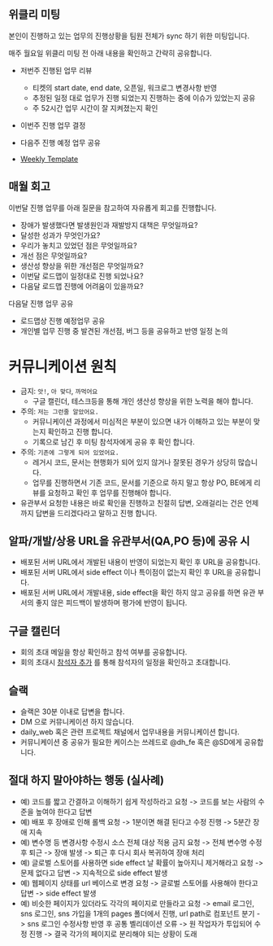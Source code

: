 ## 위클리 미팅

본인이 진행하고 있는 업무의 진행상황을 팀원 전체가 sync 하기 위한 미팅입니다.

매주 월요일 위클리 미팅 전 아래 내용을 확인하고 간략히 공유합니다.

- 저번주 진행된 업무 리뷰
  - 티켓의 start date, end date, 오픈일, 워크로그 변경사항 반영
  - 추정된 일정 대로 업무가 진행 되었는지 진행하는 중에 이슈가 있었는지 공유
  - 주 52시간 업무 시간이 잘 지켜졌는지 확인
- 이번주 진행 업무 결정
- 다음주 진행 예정 업무 공유

- [Weekly Template](https://confluence.yanolja.in/pages/viewpage.action?pageId=92447065)

## 매월 회고

이번달 진행 업무를 아래 질문을 참고하여 자유롭게 회고를 진행합니다.

- 장애가 발생했다면 발생원인과 재발방지 대책은 무엇일까요?
- 달성한 성과가 무엇인가요?
- 우리가 놓치고 있었던 점은 무엇일까요?
- 개선 점은 무엇일까요?
- 생산성 향상을 위한 개선점은 무엇일까요?
- 이번달 로드맵이 일정대로 진행 되었나요?
- 다음달 로드맵 진행에 어려움이 있을까요?

다음달 진행 업무 공유

- 로드맵상 진행 예정업무 공유
- 개인별 업무 진행 중 발견된 개선점, 버그 등을 공유하고 반영 일정 논의

# 커뮤니케이션 원칙

- 금지: `앗!`, `아 맞다`, `까먹어요`
  - 구글 캘린더, 테스크등을 통해 개인 생산성 향상을 위한 노력을 해야 합니다.
- 주의: `저는 그런줄 알았어요.`
  - 커뮤니케이션 과정에서 미심적은 부분이 있으면 내가 이해하고 있는 부분이 맞는지 확인하고 진행 합니다.
  - 기록으로 남긴 후 미팅 참석자에게 공유 후 확인 합니다.
- 주의: `기존에 그렇게 되어 있었어요.`
  - 레거시 코드, 문서는 현행화가 되어 있지 않거나 잘못된 경우가 상당히 많습니다.
  - 업무를 진행하면서 기존 코드, 문서를 기준으로 하지 말고 항상 PO, BE에게 리뷰를 요청하고 확인 후 업무를 진행해야 합니다.
- 유관부서 요청한 내용은 바로 확인을 진행하고 친절히 답변, 오래걸리는 건은 언제까지 답변을 드리겠다라고 말하고 진행 합니다.

## 알파/개발/상용 URL을 유관부서(QA,PO 등)에 공유 시

- 배포된 서버 URL에서 개발된 내용이 반영이 되었는지 확인 후 URL을 공유합니다.
- 배포된 서버 URL에서 side effect 이나 특이점이 없는지 확인 후 URL을 공유합니다.
- 배포된 서버 URL에서 개발내용, side effect을 확인 하지 않고 공유를 하면 유관 부서의 좋지 않은 피드백이 발생하며 평가에 반영이 됩니다.

## 구글 캘린더

- 회의 초대 메일을 항상 확인하고 참석 여부를 공유합니다.
- 회의 초대시 [참석자 추가](https://support.google.com/calendar/answer/37161?hl=ko&co=GENIE.Platform%3DDesktop) 를 통해 참석자의 일정을 확인하고
  초대합니다.

## 슬랙

- 슬랙은 30분 이내로 답변을 합니다.
- DM 으로 커뮤니케이션 하지 않습니다.
- daily_web 혹은 관련 프로젝트 채널에서 업무내용을 커뮤니케이션 합니다.
- 커뮤니케이션 중 공유가 필요한 케이스는 쓰레드로 @dh_fe 혹은 @SD에게 공유합니다.

## 절대 하지 말아야하는 행동 (실사례)

- 예) 코드를 짧고 간결하고 이해하기 쉽게 작성하라고 요청 -> 코드를 보는 사람의 수준을 높여야 한다고 답변
- 예) 배포 후 장애로 인해 롤백 요청 -> 1분이면 해결 된다고 수정 진행 -> 5분간 장애 지속
- 예) 변수명 등 변경사항 수정시 소스 전체 대상 적용 금지 요청 -> 전체 변수명 수정 후 퇴근 -> 장애 발생 -> 퇴근 후 다시 회사 복귀하여 장애 처리
- 예) 글로벌 스토어를 사용하면 side effect 날 확률이 높아지니 제거해라고 요청 -> 문제 없다고 답변 -> 지속적으로 side effect 발생
- 예) 웹페이지 상태를 url 베이스로 변경 요청 -> 글로벌 스토어를 사용해야 한다고 답변 -> side effect 발생
- 예) 비슷한 페이지가 있더라도 각각의 페이지로 만들라고 요청 -> email 로그인, sns 로그인, sns 가입을 1개의 pages 폴더에서 진행, url path로 컴포넌트 분기 -> sns 로그인 수정사항
  반영 후 공통 벨리데이션 오류 -> 원 작업자가 투입되어 수정 진행 -> 결국 각가의 페이지로 분리해야 되는 상황이 도래
